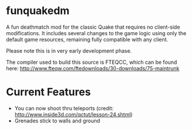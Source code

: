 funquakedm
==========

A fun deathmatch mod for the classic Quake that requires no client-side modifications.
It includes several changes to the game logic using only the default game resources, remaining fully compatible with any client.

Please note this is in very early development phase.

The compiler used to build this source is FTEQCC, which can be found here: http://www.fteqw.com/ftedownloads/30-downloads/75-maintrunk

Current Features
================
 * You can now shoot thru teleports (credit: http://www.inside3d.com/qctut/lesson-24.shtml)
 * Grenades stick to walls and ground
